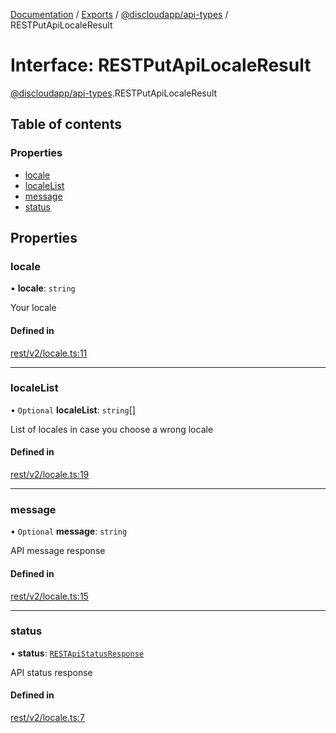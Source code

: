 [Documentation](../README.md) / [Exports](../modules.md) / [@discloudapp/api-types](../modules/discloudapp_api_types.md) / RESTPutApiLocaleResult

# Interface: RESTPutApiLocaleResult

[@discloudapp/api-types](../modules/discloudapp_api_types.md).RESTPutApiLocaleResult

## Table of contents

### Properties

- [locale](discloudapp_api_types.RESTPutApiLocaleResult.md#locale)
- [localeList](discloudapp_api_types.RESTPutApiLocaleResult.md#localelist)
- [message](discloudapp_api_types.RESTPutApiLocaleResult.md#message)
- [status](discloudapp_api_types.RESTPutApiLocaleResult.md#status)

## Properties

### locale

• **locale**: `string`

Your locale

#### Defined in

[rest/v2/locale.ts:11](https://github.com/discloud/discloud.app/blob/e5beb23/packages/api-types/rest/v2/locale.ts#L11)

___

### localeList

• `Optional` **localeList**: `string`[]

List of locales in case you choose a wrong locale

#### Defined in

[rest/v2/locale.ts:19](https://github.com/discloud/discloud.app/blob/e5beb23/packages/api-types/rest/v2/locale.ts#L19)

___

### message

• `Optional` **message**: `string`

API message response

#### Defined in

[rest/v2/locale.ts:15](https://github.com/discloud/discloud.app/blob/e5beb23/packages/api-types/rest/v2/locale.ts#L15)

___

### status

• **status**: [`RESTApiStatusResponse`](../modules/discloudapp_api_types.md#restapistatusresponse)

API status response

#### Defined in

[rest/v2/locale.ts:7](https://github.com/discloud/discloud.app/blob/e5beb23/packages/api-types/rest/v2/locale.ts#L7)
